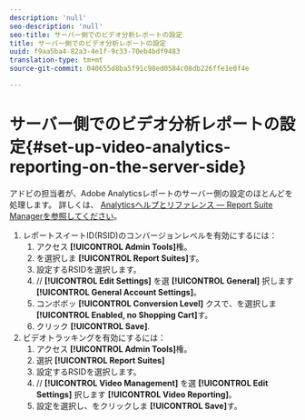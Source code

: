 ```yaml
---
description: 'null'
seo-description: 'null'
seo-title: サーバー側でのビデオ分析レポートの設定
title: サーバー側でのビデオ分析レポートの設定
uuid: f9aa5ba4-82a3-4e1f-9c33-70eb4bdf9483
translation-type: tm+mt
source-git-commit: 040655d8ba5f91c98ed0584c08db226ffe1e0f4e

---
```



# サーバー側でのビデオ分析レポートの設定{#set-up-video-analytics-reporting-on-the-server-side}

アドビの担当者が、Adobe Analyticsレポートのサーバー側の設定のほとんどを処理します。 詳しくは、 [Analyticsヘルプとリファレンス — Report Suite Managerを参照してください](https://microsite.omniture.com/t2/help/en_US/reference/#Report_Suite_Manager)。
1. レポートスイートID(RSID)のコンバージョンレベルを有効にするには：
   1. アクセス **[!UICONTROL Admin Tools]**&#x200B;権。
   1. を選択しま **[!UICONTROL Report Suites]**&#x200B;す。
   1. 設定するRSIDを選択します。
   1. // **[!UICONTROL Edit Settings]** を選 **[!UICONTROL General]** 択します **[!UICONTROL General Account Settings]**。
   1. コンボボッ **[!UICONTROL Conversion Level]** クスで、を選択しま **[!UICONTROL Enabled, no Shopping Cart]**&#x200B;す。
   1. クリック **[!UICONTROL Save]**.
1. ビデオトラッキングを有効にするには：
   1. アクセス **[!UICONTROL Admin Tools]**&#x200B;権。
   1. 選択 **[!UICONTROL Report Suites]**
   1. 設定するRSIDを選択します。
   1. // **[!UICONTROL Video Management]** を選 **[!UICONTROL Edit Settings]** 択します **[!UICONTROL Video Reporting]**。
   1. 設定を選択し、をクリックしま **[!UICONTROL Save]**&#x200B;す。
